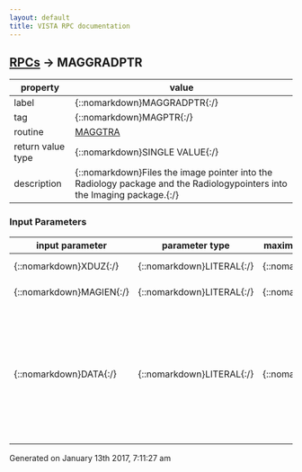 ```yaml
---
layout: default
title: VISTA RPC documentation
---
```




## [RPCs](TableOfContent.md) &#8594; MAGGRADPTR 

 property | value 
--- | --- 
 label | {::nomarkdown}MAGGRADPTR{:/}
 tag | {::nomarkdown}MAGPTR{:/}
 routine | [MAGGTRA](http://code.osehra.org/dox/Routine_MAGGTRA_source.html)
 return value type | {::nomarkdown}SINGLE VALUE{:/}
 description | {::nomarkdown}Files the image pointer into the Radiology package and the Radiologypointers into the Imaging package.{:/}

### Input Parameters

| input parameter | parameter type | maximum data length | required | description | 
| --- | --- | --- | --- | --- | 
| {::nomarkdown}XDUZ{:/} | {::nomarkdown}LITERAL{:/} | {::nomarkdown}30{:/} | {::nomarkdown}true{:/} | {::nomarkdown}Not being used anymore, kept for backward compatibility.DUZ of user.   {:/} | 
| {::nomarkdown}MAGIEN{:/} | {::nomarkdown}LITERAL{:/} | {::nomarkdown}30{:/} | {::nomarkdown}true{:/} | {::nomarkdown}Internal entry number of Image File entry  ^MAG(2005,{:/} | 
| {::nomarkdown}DATA{:/} | {::nomarkdown}LITERAL{:/} | {::nomarkdown}255{:/} | {::nomarkdown}true{:/} | {::nomarkdown}First \^\ piece is MAGIEN, The IMAGE File Internal number.  ^MAG(2005,Next  \^\ pieces are the same RAD DATA that was sent in the  RPC Call MAGGRADLIST, as the return Array.    RADFN_\^\_RADTI_\^\_RACNI_\^\_RANME_\^\_RASSN_\^\   _RADATE_\^\_RADTE_\^\_RACN_\^\_RAPRC_\^\_RARPT_\^\_RASTThe same DATA that the RAD procedure RAPTLU saved in ^TMP($J,\RAEX\,RACNT) We saved the variables that the RAD Routine RAPTLU set up when creatingthe list of Rad Exams for the patient. We send it back as input here,Initialize the variables so when we need to call any Rad Procedure, wehave what we need.{:/} | 




 Generated on January 13th 2017, 7:11:27 am